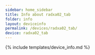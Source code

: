```yaml
---
sidebar: home_sidebar
title: Info about radxa02_tab
folder: info
layout: deviceinfo
permalink: /devices/radxa02_tab/
device: radxa02_tab
---
```

{% include templates/device_info.md %}
